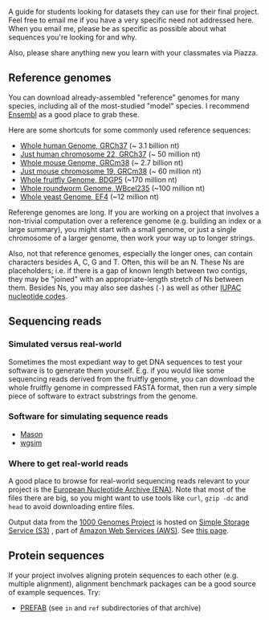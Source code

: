 A guide for students looking for datasets they can use for their final project.
Feel free to email me if you have a very specific need not addressed here.  When
you email me, please be as specific as possible about what sequences you're
looking for and why.

Also, please share anything new you learn with your classmates via Piazza.

Reference genomes
-----------------

You can download already-assembled "reference" genomes for many species,
including all of the most-studied "model" species.  I recommend [Ensembl]
as a good place to grab these.

[Ensembl]: http://useast.ensembl.org/index.html

Here are some shortcuts for some commonly used reference sequences:

* [Whole human Genome, GRCh37](ftp://ftp.ensembl.org/pub/release-73/fasta/homo_sapiens/dna/Homo_sapiens.GRCh37.73.dna.toplevel.fa.gz) (~ 3.1 billion nt)
* [Just human chromosome 22, GRCh37](ftp://ftp.ensembl.org/pub/release-73/fasta/homo_sapiens/dna/Homo_sapiens.GRCh37.73.dna.chromosome.22.fa.gz) (~ 50 million nt)
* [Whole mouse Genome, GRCm38](ftp://ftp.ensembl.org/pub/release-73/fasta/mus_musculus/dna/Mus_musculus.GRCm38.73.dna.toplevel.fa.gz) (~ 2.7 billion nt)
* [Just mouse chromosome 19, GRCm38](ftp://ftp.ensembl.org/pub/release-73/fasta/mus_musculus/dna/Mus_musculus.GRCm38.73.dna.chromosome.19.fa.gz) (~ 60 million nt)
* [Whole fruitfly Genome, BDGP5](ftp://ftp.ensembl.org/pub/release-73/fasta/drosophila_melanogaster/dna/Drosophila_melanogaster.BDGP5.73.dna.toplevel.fa.gz) (~170 million nt)
* [Whole roundworm Genome, WBcel235](ftp://ftp.ensembl.org/pub/release-73/fasta/caenorhabditis_elegans/dna/Caenorhabditis_elegans.WBcel235.73.dna.toplevel.fa.gz) (~100 million nt)
* [Whole yeast Genome, EF4](ftp://ftp.ensembl.org/pub/release-73/fasta/saccharomyces_cerevisiae/dna/Saccharomyces_cerevisiae.EF4.73.dna.toplevel.fa.gz) (~12 million nt)

Referenge genomes are long.
If you are working on a project that involves a non-trivial computation
over a reference genome (e.g. building an index or a large summary), you
might start with a small genome, or just a single chromosome of a larger
genome, then work your way up to longer strings.

Also, not that reference genomes, especially the longer ones, can contain
characters besides A, C, G and T.  Often, this will be an N.  These Ns
are placeholders; i.e. if there is a gap of known length between two
contigs, they may be "joined" with an appropriate-length stretch of Ns
between them.  Besides Ns, you may also see dashes (`-`) as well as other
[IUPAC nucleotide codes](http://www.bioinformatics.org/sms/iupac.html).

Sequencing reads
----------------

### Simulated versus real-world

Sometimes the most expediant way to get DNA sequences to test your software is to
generate them yourself.  E.g. if you would like some sequencing reads derived from
the fruitfly genome, you can download the whole fruitfly genome in compressed FASTA format, then run a very
simple piece of software to extract substrings from the genome.

### Software for simulating sequence reads

* [Mason](http://www.seqan.de/projects/mason/)
* [wgsim](https://github.com/lh3/wgsim)

### Where to get real-world reads

A good place to browse for real-world sequencing reads relevant to your project is the
[European Nucleotide Archive (ENA)](http://www.ebi.ac.uk/ena/).  Note that
most of the files there are big, so you might want to use tools like `curl`,
`gzip -dc` and `head` to avoid downloading entire files.

Output data from the [1000 Genomes Project] is hosted on [Simple Storage Service (S3)]
, part of [Amazon Web Services (AWS)].  See [this page](http://aws.amazon.com/1000genomes/).

[1000 Genomes Project]: http://www.1000genomes.org
[Simple Storage Service (S3)]: http://aws.amazon.com/s3/
[Amazon Web Services (AWS)]: http://aws.amazon.com

Protein sequences
-----------------

If your project involves aligning protein sequences to each other (e.g.
multiple alignment), alignment benchmark packages can be a good source
of example sequences.  Try:

* [PREFAB](http://www.drive5.com/muscle/prefab.htm) (see `in` and `ref` subdirectories of that archive)
